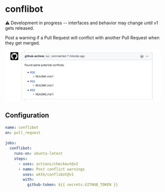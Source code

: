 # conflibot

:warning: Development in progress -- interfaces and behavior may change until v1 gets released.

Post a warning if a Pull Request will conflict with another Pull Request when they get merged.

![](./misc/screenshot.png)

## Configuration

```yaml
name: conflibot
on: pull_request

jobs:
  conflibot:
    runs-on: ubuntu-latest
    steps:
      - uses: actions/checkout@v2
      - name: Post conflict warnings
        uses: wktk/conflibot@v1
        with:
          github-token: ${{ secrets.GITHUB_TOKEN }}
```
